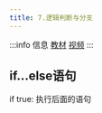 ```yaml
---
title: 7.逻辑判断与分支
---
```


:::info 信息
[教材](https://coding-newbies-group.github.io/programming-co_creation-docs/docs/pilot/p1-3-structure-2#%E5%87%BD%E6%95%B0)
[视频](https://www.bilibili.com/video/BV1Hx4y1F7pH/?vd_source=4a888db8814702b2062fcaf2575be745)
:::

## if...else语句

if true:
    执行后面的语句


